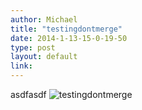 ```yaml
---
author: Michael
title: "testingdontmerge"
date: 2014-1-13-15-0-19-50
type: post
layout: default
link: 
---
```

asdfasdf ![testingdontmerge](https://raw.github.com/rememberaaronsw/rememberaaronsw/master/images/2014-1-13-15-0-19-50-pikachu.jpg)